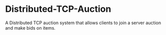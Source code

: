 # Distributed-TCP-Auction
A Distributed TCP auction system that allows clients to join a server auction and make bids on items.
